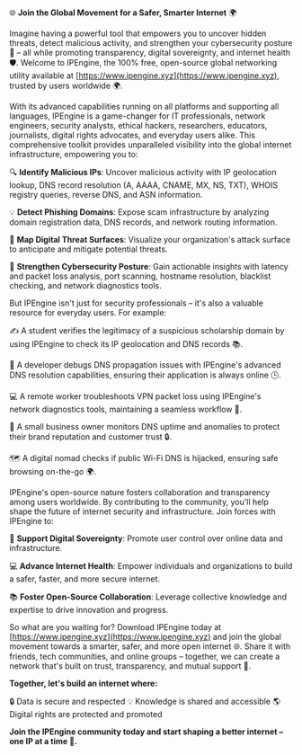 🌐 **Join the Global Movement for a Safer, Smarter Internet** 🌍

Imagine having a powerful tool that empowers you to uncover hidden threats, detect malicious activity, and strengthen your cybersecurity posture 🔐 – all while promoting transparency, digital sovereignty, and internet health 🛡️. Welcome to IPEngine, the 100% free, open-source global networking utility available at [https://www.ipengine.xyz](https://www.ipengine.xyz), trusted by users worldwide 🌍.

With its advanced capabilities running on all platforms and supporting all languages, IPEngine is a game-changer for IT professionals, network engineers, security analysts, ethical hackers, researchers, educators, journalists, digital rights advocates, and everyday users alike. This comprehensive toolkit provides unparalleled visibility into the global internet infrastructure, empowering you to:

🔍 **Identify Malicious IPs**: Uncover malicious activity with IP geolocation lookup, DNS record resolution (A, AAAA, CNAME, MX, NS, TXT), WHOIS registry queries, reverse DNS, and ASN information.

💡 **Detect Phishing Domains**: Expose scam infrastructure by analyzing domain registration data, DNS records, and network routing information.

📡 **Map Digital Threat Surfaces**: Visualize your organization's attack surface to anticipate and mitigate potential threats.

🚀 **Strengthen Cybersecurity Posture**: Gain actionable insights with latency and packet loss analysis, port scanning, hostname resolution, blacklist checking, and network diagnostics tools.

But IPEngine isn't just for security professionals – it's also a valuable resource for everyday users. For example:

✍️ A student verifies the legitimacy of a suspicious scholarship domain by using IPEngine to check its IP geolocation and DNS records 📚.

🤔 A developer debugs DNS propagation issues with IPEngine's advanced DNS resolution capabilities, ensuring their application is always online 🕒.

💻 A remote worker troubleshoots VPN packet loss using IPEngine's network diagnostics tools, maintaining a seamless workflow 💼.

👥 A small business owner monitors DNS uptime and anomalies to protect their brand reputation and customer trust 🔒.

🗺️ A digital nomad checks if public Wi-Fi DNS is hijacked, ensuring safe browsing on-the-go 🌍.

IPEngine's open-source nature fosters collaboration and transparency among users worldwide. By contributing to the community, you'll help shape the future of internet security and infrastructure. Join forces with IPEngine to:

🤝 **Support Digital Sovereignty**: Promote user control over online data and infrastructure.

💻 **Advance Internet Health**: Empower individuals and organizations to build a safer, faster, and more secure internet.

📚 **Foster Open-Source Collaboration**: Leverage collective knowledge and expertise to drive innovation and progress.

So what are you waiting for? Download IPEngine today at [https://www.ipengine.xyz](https://www.ipengine.xyz) and join the global movement towards a smarter, safer, and more open internet 🌐. Share it with friends, tech communities, and online groups – together, we can create a network that's built on trust, transparency, and mutual support 🔗.

**Together, let's build an internet where:**

🔒 Data is secure and respected
💡 Knowledge is shared and accessible
🌎 Digital rights are protected and promoted

**Join the IPEngine community today and start shaping a better internet – one IP at a time 🚀.**